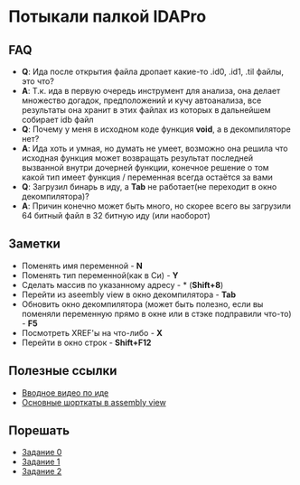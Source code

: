 # Потыкали палкой IDAPro

## FAQ
- **Q**: Ида после открытия файла дропает какие-то .id0, .id1, .til файлы, это что?
- **A**: Т.к. ида в первую очередь инструмент для анализа, она делает множество догадок, предположений и кучу автоанализа, все результаты она хранит в этих файлах из которых в дальнейшем собирает idb файл
- **Q**: Почему у меня в исходном коде функция **void**, а в декомпиляторе нет?
- **A**: Ида хоть и умная, но думать не умеет, возможно она решила что исходная функция может возвращать результат последней вызванной внутри дочерней функции, конечное решение о том какой тип имеет функция / переменная всегда остаётся за вами
- **Q**: Загрузил бинарь в иду, а **Tab** не работает(не переходит в окно декомпилятора)?
- **A**: Причин конечно может быть много, но скорее всего вы загрузили 64 битный файл в 32 битную иду (или наоборот)

## Заметки
- Поменять имя переменной - **N**
- Поменять тип переменной(как в Си) - **Y**
- Сделать массив по указанному адресу - * (**Shift+8**)
- Перейти из aseembly view в окно декомпилятора - **Tab**
- Обновить окно декомпилятора (может быть полезно, если вы поменяли переменную прямо в окне или в стэке подправили что-то) - **F5**
- Посмотреть XREF'ы на что-либо - **X**
- Перейти в окно строк - **Shift+F12**

## Полезные ссылки
- [Вводное видео по иде](https://www.youtube.com/watch?v=PEARuvwGkXU)
- [Основные шорткаты в assembly view](https://www.hex-rays.com/products/ida/support/freefiles/IDA_Pro_Shortcuts.pdf)

## Порешать
- [Задание 0](tasks/task0/)
- [Задание 1](tasks/task1/)
- [Задание 2](tasks/task2/)
